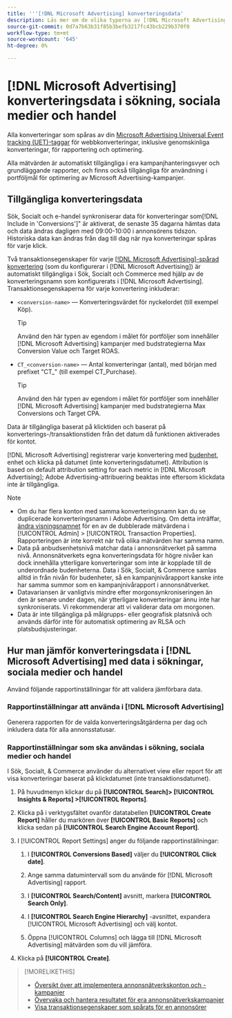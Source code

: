 ```yaml
---
title: '''[!DNL Microsoft Advertising] konverteringsdata'
description: Läs mer om de olika typerna av [!DNL Microsoft Advertising]-spårade konverteringsdata finns i Sök, Socialt och Commerce.
source-git-commit: 0d7a7b63b31f85b3befb3217fc43bcb229b370f0
workflow-type: tm+mt
source-wordcount: '645'
ht-degree: 0%

---
```


# [!DNL Microsoft Advertising] konverteringsdata i sökning, sociala medier och handel

Alla konverteringar som spåras av din [Microsoft Advertising Universal Event tracking (UET)-taggar](https://about.ads.microsoft.com/solutions/tools/universal-event-tracking) för webbkonverteringar, inklusive genomskinliga konverteringar, för rapportering och optimering.

Alla mätvärden är automatiskt tillgängliga i era kampanjhanteringsvyer och grundläggande rapporter, och finns också tillgängliga för användning i portföljmål för optimering av Microsoft Advertising-kampanjer.

## Tillgängliga konverteringsdata

Sök, Socialt och e-handel synkroniserar data för konverteringar som[!DNL Include in 'Conversions']&quot; är aktiverat, de senaste 35 dagarna hämtas data och data ändras dagligen med 09:00-10:00 i annonsörens tidszon. Historiska data kan ändras från dag till dag när nya konverteringar spåras för varje klick.

Två transaktionsegenskaper för varje [[!DNL Microsoft Advertising]-spårad konvertering](https://help.ads.microsoft.com/apex/index/3/en-us/n5012) (som du konfigurerar i [!DNL Microsoft Advertising]) är automatiskt tillgängliga i Sök, Socialt och Commerce med hjälp av de konverteringsnamn som konfigurerats i [!DNL Microsoft Advertising]. Transaktionsegenskaperna för varje konvertering inkluderar:

* `<conversion-name>` — Konverteringsvärdet för nyckelordet (till exempel Köp).

  >[!TIP]
  >
  >Använd den här typen av egendom i målet för portföljer som innehåller [!DNL Microsoft Advertising] kampanjer med budstrategierna Max Conversion Value och Target ROAS.

* `CT_<conversion-name>` — Antal konverteringar (antal), med början med prefixet &quot;CT_&quot; (till exempel CT_Purchase).

  >[!TIP]
  >
  >Använd den här typen av egendom i målet för portföljer som innehåller [!DNL Microsoft Advertising] kampanjer med budstrategierna Max Conversions och Target CPA.

Data är tillgängliga baserat på klicktiden och baserat på konverterings-/transaktionstiden från det datum då funktionen aktiverades för kontot.

[!DNL Microsoft Advertising] registrerar varje konvertering med [budenhet](/help/search-social-commerce/glossary.md#a-b), enhet och klicka på datumet (inte konverteringsdatumet). Attribution is based on default attribution setting for each metric in [!DNL Microsoft Advertising]; Adobe Advertising-attribuering beaktas inte eftersom klickdata inte är tillgängliga.

>[!NOTE]
>
>* Om du har flera konton med samma konverteringsnamn kan du se duplicerade konverteringsnamn i Adobe Advertising. Om detta inträffar, [ändra visningsnamnet](/help/search-social-commerce/admin/transaction-properties/transaction-property-edit-display-name.md) för en av de dubblerade mätvärdena i [!UICONTROL Admin] > [!UICONTROL Transaction Properties]. Rapporteringen är inte korrekt när två olika mätvärden har samma namn.
>* Data på anbudsenhetsnivå matchar data i annonsnätverket på samma nivå. Annonsnätverkets egna konverteringsdata för högre nivåer kan dock innehålla ytterligare konverteringar som inte är kopplade till de underordnade budenheterna. Data i Sök, Socialt, &amp; Commerce samlas alltid in från nivån för budenheter, så en kampanjnivårapport kanske inte har samma summor som en kampanjnivårapport i annonsnätverket.
>* Datavariansen är vanligtvis mindre efter morgonsynkroniseringen än den är senare under dagen, när ytterligare konverteringar ännu inte har synkroniserats. Vi rekommenderar att vi validerar data om morgonen.
>* Data är inte tillgängliga på målgrupps- eller geografisk platsnivå och används därför inte för automatisk optimering av RLSA och platsbudsjusteringar.

## Hur man jämför konverteringsdata i [!DNL Microsoft Advertising] med data i sökningar, sociala medier och handel

Använd följande rapportinställningar för att validera jämförbara data.

### Rapportinställningar att använda i [!DNL Microsoft Advertising]

Generera rapporten för de valda konverteringsåtgärderna per dag och inkludera data för alla annonsstatusar.

### Rapportinställningar som ska användas i sökning, sociala medier och handel

I Sök, Socialt, &amp; Commerce använder du alternativet view eller report för att visa konverteringar baserat på klickdatumet (inte transaktionsdatumet).

1. På huvudmenyn klickar du på **[!UICONTROL Search]> [!UICONTROL Insights & Reports] >[!UICONTROL Reports]**.

1. Klicka på i verktygsfältet ovanför datatabellen **[!UICONTROL Create Report]** håller du markören över **[!UICONTROL Basic Reports]** och klicka sedan på **[!UICONTROL Search Engine Account Report]**.

1. I [!UICONTROL Report Settings] anger du följande rapportinställningar:

   1. I **[!UICONTROL Conversions Based]** väljer du **[!UICONTROL Click date]**.

   1. Ange samma datumintervall som du använde för [!DNL Microsoft Advertising] rapport.

   1. I **[!UICONTROL Search/Content]** avsnitt, markera **[!UICONTROL Search Only]**.

   1. I **[!UICONTROL Search Engine Hierarchy]** -avsnittet, expandera [!UICONTROL Microsoft Advertising] och välj kontot.

   1. Öppna [!UICONTROL Columns] och lägga till [!DNL Microsoft Advertising] mätvärden som du vill jämföra.

1. Klicka på **[!UICONTROL Create]**.

>[!MORELIKETHIS]
>
>* [Översikt över att implementera annonsnätverkskonton och -kampanjer](campaign-implemention-overview.md)
>* [Övervaka och hantera resultatet för era annonsnätverkskampanjer](monitor-performance-campaigns.md)
>* [Visa transaktionsegenskaper som spårats för en annonsörer](/help/search-social-commerce/admin/transaction-properties/transaction-property-view-tracked.md)
